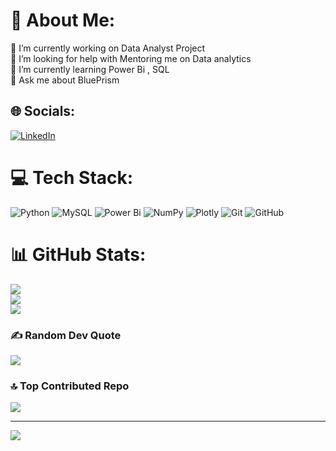 # 💫 About Me:
🔭 I’m currently working on Data Analyst Project<br>🤝 I’m looking for help with Mentoring me on Data analytics <br>🌱 I’m currently learning Power Bi , SQL<br>💬 Ask me about BluePrism 


## 🌐 Socials:
[![LinkedIn](https://img.shields.io/badge/LinkedIn-%230077B5.svg?logo=linkedin&logoColor=white)](https://linkedin.com/in/https://www.linkedin.com/in/az-har-ayyash/) 

# 💻 Tech Stack:
![Python](https://img.shields.io/badge/python-3670A0?style=for-the-badge&logo=python&logoColor=ffdd54) ![MySQL](https://img.shields.io/badge/mysql-4479A1.svg?style=for-the-badge&logo=mysql&logoColor=white) ![Power Bi](https://img.shields.io/badge/power_bi-F2C811?style=for-the-badge&logo=powerbi&logoColor=black) ![NumPy](https://img.shields.io/badge/numpy-%23013243.svg?style=for-the-badge&logo=numpy&logoColor=white) ![Plotly](https://img.shields.io/badge/Plotly-%233F4F75.svg?style=for-the-badge&logo=plotly&logoColor=white) ![Git](https://img.shields.io/badge/git-%23F05033.svg?style=for-the-badge&logo=git&logoColor=white) ![GitHub](https://img.shields.io/badge/github-%23121011.svg?style=for-the-badge&logo=github&logoColor=white)
# 📊 GitHub Stats:
![](https://github-readme-stats.vercel.app/api?username=Az-har&theme=neon&hide_border=false&include_all_commits=true&count_private=true)<br/>
![](https://github-readme-streak-stats.herokuapp.com/?user=Az-har&theme=neon&hide_border=false)<br/>
![](https://github-readme-stats.vercel.app/api/top-langs/?username=Az-har&theme=neon&hide_border=false&include_all_commits=true&count_private=true&layout=compact)

### ✍️ Random Dev Quote
![](https://quotes-github-readme.vercel.app/api?type=horizontal&theme=tokyonight)

### 🔝 Top Contributed Repo
![](https://github-contributor-stats.vercel.app/api?username=Az-har&limit=5&theme=neon&combine_all_yearly_contributions=true)

---
[![](https://visitcount.itsvg.in/api?id=Az-har&icon=2&color=9)](https://visitcount.itsvg.in)

<!-- Proudly created with GPRM ( https://gprm.itsvg.in ) -->
